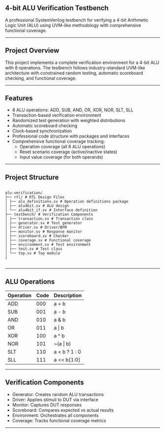 ## 4-bit ALU Verification Testbench

A professional SystemVerilog testbench for verifying a 4-bit Arithmetic Logic Unit (ALU) using UVM-like methodology with comprehensive functional coverage.

---

## Project Overview

This project implements a complete verification environment for a 4-bit ALU with 8 operations. The testbench follows industry-standard UVM-like architecture with constrained random testing, automatic scoreboard checking, and functional coverage.

---

## Features
- 8 ALU operations: ADD, SUB, AND, OR, XOR, NOR, SLT, SLL
- Transaction-based verification environment
- Randomized test generation with weighted distributions
- Automatic scoreboard checking
- Clock-based synchronization
- Professional code structure with packages and interfaces
- Comprehensive functional coverage tracking:
    - Operation coverage (all 8 ALU operations)
    - Reset scenario coverage (active/inactive states)
    - Input value coverage (for both operands)

---

## Project Structure

```palin

alu-verification/
├── rtl/ # RTL Design Files
│ ├── alu_definitions.sv # Operation definitions package
│ ├── alu4bit.sv # ALU design
│ └── alu4bit_if.sv # Interface definition
├── testbench/ # Verification Components
│ ├── transaction.sv # Transaction class
│ ├── generator.sv # Test generator
│ ├── driver.sv # Driver/BFM
│ ├── monitor.sv # Response monitor
│ ├── scoreboard.sv # Checker
│ ├── coverage.sv # Functional coverage
│ ├── environment.sv # Test environment
│ ├── test.sv # Test class
│ └── top.sv # Top module
|


```
---

## ALU Operations

| Operation | Code | Description |
|-----------|------|-------------|
| ADD | 000 | a + b |
| SUB | 001 | a - b |
| AND | 010 | a & b |
| OR  | 011 | a \| b |
| XOR | 100 | a ^ b |
| NOR | 101 | ~(a \| b) |
| SLT | 110 | a < b ? 1 : 0 |
| SLL | 111 | a << b[1:0] |

---

## Verification Components

- Generator: Creates random ALU transactions
- Driver: Applies stimuli to DUT via interface
- Monitor: Captures DUT responses
- Scoreboard: Compares expected vs actual results
- Environment: Orchestrates all components
- Coverage: Tracks functional coverage metrics

---